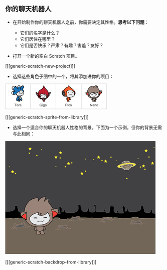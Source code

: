 ## 你的聊天机器人

+ 在开始制作你的聊天机器人之前，你需要决定其性格。__思考以下问题__：

	+ 它们的名字是什么？
	+ 它们居住在哪里？
	+ 它们是否快乐？严肃？有趣？害羞？友好？

+ 打开一个新的空白 Scratch 项目。

[[[generic-scratch-new-project]]]

+ 选择这些角色子图中的一个，将其添加进你的项目：

![Choose a character](images/chatbot-characters.png)

[[[generic-scratch-sprite-from-library]]]

+ 选择一个适合你的聊天机器人性格的背景。下面为一个示例，但你的背景无需与此相同：

![Choose a backdrop](images/chatbot-backdrop.png)

[[[generic-scratch-backdrop-from-library]]]
